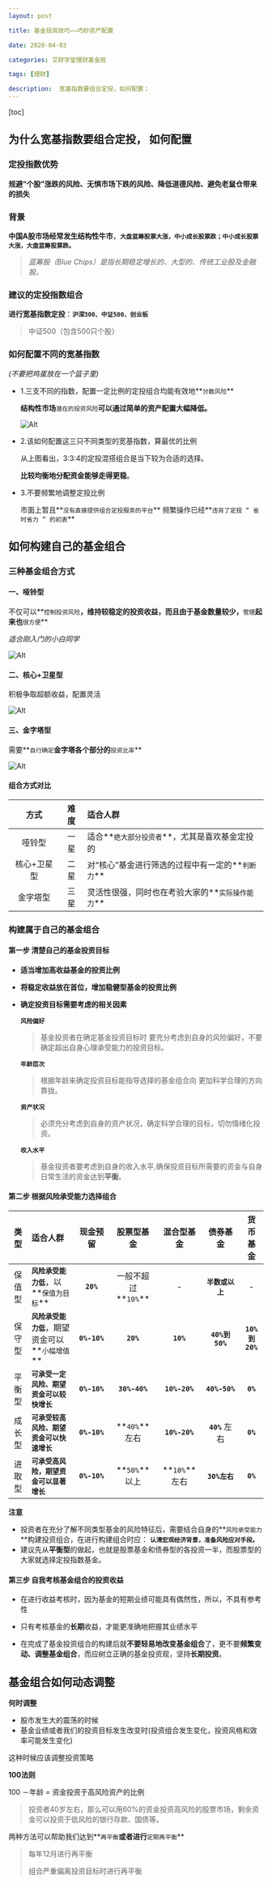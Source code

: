 ```yaml
---
layout: post

title: 基金投资技巧——巧妙资产配置

date: 2020-04-03

categories: 艾财学堂理财基金班

tags: [理财]

description:  宽基指数要组合定投，如何配置；
---
```


[toc]

## 为什么宽基指数要组合定投， 如何配置

###  定投指数优势

**规避“个股”涨跌的风险、无惧市场下跌的风险、降低道德风险、避免老鼠仓带来的损失**

### 背景

**中国A股市场经常发生结构性牛市**，**`大盘蓝筹股票大涨，中小成长股票跌；中小成长股票大涨，大盘蓝筹股票跌。`**

> *蓝筹股（Blue Chips）是指长期稳定增长的、大型的、传统工业股及金融股。*

### 建议的定投指数组合

**进行宽基指数定投**：**`沪深300、中证500、创业板`**

> 中证500（包含500只个股）

### 如何配置不同的宽基指数

*(不要把鸡蛋放在一个篮子里)*

- 1.三支不同的指数，配置一定比例的定投组合均能有效地**`分散风险`** 

  **结构性市场**`潜在的投资风险`**可以通过简单的资产配置大幅降低。**

  ![Alt](https://user-images.githubusercontent.com/35519242/78320469-22f43880-759c-11ea-9959-ed1552bf145b.png)

- 2.该如何配置这三只不同类型的宽基指数，算最优的比例

  从上图看出，3∶3∶4的定投混搭组合是当下较为合适的选择。

  **比较均衡地分配资金能够走得更稳**。

- 3.不要频繁地调整定投比例

  市面上暂且**`没有直接提供组合定投服务的平台`**
  频繁操作已经**`违背了定投 “ 省时省力 ” 的初衷`**

## 如何构建自己的基金组合

### 三种基金组合方式

#### 一、哑铃型

不仅可以**`控制投资风险`**，维持较稳定的投资收益，而且由于基金数量较少，**`管理`**起来也**`很方便`**

*适合刚入门的小白同学*

![Alt](https://user-images.githubusercontent.com/35519242/78321126-b9752980-759d-11ea-9aaf-f7b2e5fadc1a.png)

#### 二、核心+卫星型

积极争取超额收益，配置灵活

![Alt](https://user-images.githubusercontent.com/35519242/78321331-3ef8d980-759e-11ea-80c1-9ed3e6e18f7f.png)

#### 三、金字塔型

需要**`自行确定`**金字塔各个部分的**`投资比率`**

![Alt](https://user-images.githubusercontent.com/35519242/78321440-841d0b80-759e-11ea-81e1-87b70871a993.png)

#### 组合方式对比

|    方式     | 难度 | 适合人群                                         |
| :---------: | :--: | :----------------------------------------------- |
|   哑铃型    | 一星 | 适合**`绝大部分投资者`**，尤其是喜欢基金定投的   |
| 核心+卫星型 | 二星 | 对“核心”基金进行筛选的过程中有一定的**`判断力`** |
|  金字塔型   | 三星 | 灵活性很强，同时也在考验大家的**`实际操作能力`** |

### 构建属于自己的基金组合

#### 第一步 清楚自己的基金投资目标

- **适当增加高收益基金的投资比例**

- **将稳定收益放在首位，增加稳健型基金的投资比例**

- **确定投资目标需要考虑的相关因素**

  **`风险偏好`**

  > 基金投资者在确定基金投资目标时 要充分考虑到自身的风险偏好，不要确定超出自身心理承受能力的投资目标。

  **`年龄层次`**

  > 根据年龄来确定投资目标能指导选择的基金组合向 更加科学合理的方向靠拢。

  **`资产状况`**

  > 必须充分考虑到自身的资产状况，确定科学合理的目标，切勿情绪化投资。

  **`收入水平`**

  > 基金投资者要考虑到自身的收入水平,确保投资目标所需要的资金与自身日常生活的资金达到**平衡**。

#### 第二步 根据风险承受能力选择组合

|  类型  | 适合人群                                         |   现金预留   |     股票型基金      |  混合型基金   |     债券基金     |    货币基金    |
| :----: | :----------------------------------------------- | :----------: | :-----------------: | :-----------: | :--------------: | :------------: |
| 保值型 | **`风险承受能力低`**，以**`保值为目标`**         |  **`20%`**   | 一般不超过**`10%`** |       -       | **`半数或以上`** |       -        |
| 保守型 | **`风险承受能力低`**，期望资金可以**`小幅增值`** | **`0%-10%`** |      **`20%`**      |   **`10%`**   |  **`40%到50%`**  | **`10%到20%`** |
| 平衡型 | **`可承受一定风险、期望资金可以较快增长`**       | **`0%-10%`** |    **`30%-40%`**    | **`10%-20%`** |  **`40%-50%`**   |    **`0%`**    |
| 成长型 | **`可承受较高风险、期望资金可以快速增长`**       | **`0%-10%`** |    **`40%`**左右    | **`10%-20%`** |  **`40%`** 左右  |    **`0%`**    |
| 进取型 | **`可承受高风险，期望资金可以显著增长`**         | **`0%-10%`** |    **`50%`**以上    | **`10%`**左右 |  **`30%左右`**   |    **`0%`**    |

**注意**

- 投资者在充分了解不同类型基金的风险特征后，需要结合自身的**`风险承受能力`**构建投资组合，在进行构建组合时应： **`认清宏观经济背景，准备风险应对手段。`**
- 建议先从**平衡型**的做起，也就是股票基金和债券型的各投资一半，而股票型的大家就选择定投指数基金。

#### 第三步 自我考核基金组合的投资收益

- 在进行收益考核时，因为基金的短期业绩可能具有偶然性，所以，不具有参考性

- 只有考核基金的**长期**收益，才能更准确地把握其业绩水平
- 在完成了基金投资组合的构建后就**不要轻易地改变基金组合**了，更不要**频繁变动、调整基金组合**，而应树立正确的基金投资观，坚持**长期投资**。

## 基金组合如何动态调整

**何时调整**

- 股市发生大的震荡的时候
- 基金业绩或者我们的投资目标发生改变时(投资组合发生变化，投资风格和效率可能发生变化)

这种时候应该调整投资策略

**100法则**

100 －年龄 = 资金投资于高风险资产的比例

>投资者40岁左右，那么可以用60%的资金投资高风险的股票市场，剩余资金可以投资于低风险的银行存款、国债等。

两种方法可以帮助我们达到**`再平衡`**或者进行**`定期再平衡`**

>每年12月进行再平衡
>
>组合严重偏离投资目标时进行再平衡